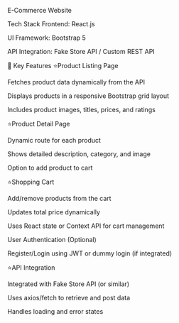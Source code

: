 E-Commerce Website
 
 Tech Stack
Frontend: React.js

UI Framework: Bootstrap 5

API Integration: Fake Store API / Custom REST API

🌟 Key Features
⭐Product Listing Page

Fetches product data dynamically from the API

Displays products in a responsive Bootstrap grid layout

Includes product images, titles, prices, and ratings

⭐Product Detail Page

Dynamic route for each product

Shows detailed description, category, and image

Option to add product to cart

⭐Shopping Cart

Add/remove products from the cart

Updates total price dynamically

Uses React state or Context API for cart management

User Authentication (Optional)

Register/Login using JWT or dummy login (if integrated)

⭐API Integration

Integrated with Fake Store API (or similar)

Uses axios/fetch to retrieve and post data

Handles loading and error states
